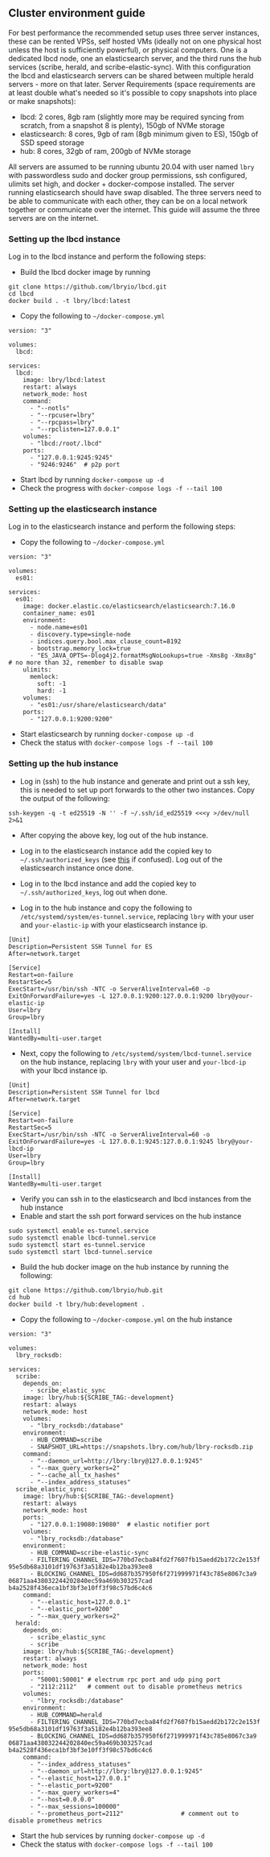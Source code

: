 ## Cluster environment guide

For best performance the recommended setup uses three server instances, these can be rented VPSs, self hosted VMs (ideally not on one physical host unless the host is sufficiently powerful), or physical computers. One is a dedicated lbcd node, one an elasticsearch server, and the third runs the hub services (scribe, herald, and scribe-elastic-sync). With this configuration the lbcd and elasticsearch servers can be shared between multiple herald servers - more on that later.
Server Requirements (space requirements are at least double what's needed so it's possible to copy snapshots into place or make snapshots):
  - lbcd: 2 cores, 8gb ram (slightly more may be required syncing from scratch, from a snapshot 8 is plenty), 150gb of NVMe storage
  - elasticsearch: 8 cores, 9gb of ram (8gb minimum given to ES), 150gb of SSD speed storage
  - hub: 8 cores, 32gb of ram, 200gb of NVMe storage

All servers are assumed to be running ubuntu 20.04 with user named `lbry` with passwordless sudo and docker group permissions, ssh configured, ulimits set high, and docker + docker-compose installed. The server running elasticsearch should have swap disabled. The three servers need to be able to communicate with each other, they can be on a local network together or communicate over the internet. This guide will assume the three servers are on the internet.

### Setting up the lbcd instance
Log in to the lbcd instance and perform the following steps:
  - Build the lbcd docker image by running
```
git clone https://github.com/lbryio/lbcd.git
cd lbcd
docker build . -t lbry/lbcd:latest
```
  - Copy the following to `~/docker-compose.yml`
```
version: "3"

volumes:
  lbcd:

services:
  lbcd:
    image: lbry/lbcd:latest
    restart: always
    network_mode: host
    command:
      - "--notls"
      - "--rpcuser=lbry"
      - "--rpcpass=lbry"
      - "--rpclisten=127.0.0.1"
    volumes:
      - "lbcd:/root/.lbcd"
    ports:
      - "127.0.0.1:9245:9245"
      - "9246:9246"  # p2p port
```
  - Start lbcd by running `docker-compose up -d`
  - Check the progress with `docker-compose logs -f --tail 100`

### Setting up the elasticsearch instance
Log in to the elasticsearch instance and perform the following steps:
  - Copy the following to `~/docker-compose.yml`
```
version: "3"

volumes:
  es01:

services:
  es01:
    image: docker.elastic.co/elasticsearch/elasticsearch:7.16.0
    container_name: es01
    environment:
      - node.name=es01
      - discovery.type=single-node
      - indices.query.bool.max_clause_count=8192
      - bootstrap.memory_lock=true
      - "ES_JAVA_OPTS=-Dlog4j2.formatMsgNoLookups=true -Xms8g -Xmx8g"  # no more than 32, remember to disable swap
    ulimits:
      memlock:
        soft: -1
        hard: -1
    volumes:
      - "es01:/usr/share/elasticsearch/data"
    ports:
      - "127.0.0.1:9200:9200"
```
  - Start elasticsearch by running `docker-compose up -d`
  - Check the status with `docker-compose logs -f --tail 100`

### Setting up the hub instance
  - Log in (ssh) to the hub instance and generate and print out a ssh key, this is needed to set up port forwards to the other two instances. Copy the output of the following:
```
ssh-keygen -q -t ed25519 -N '' -f ~/.ssh/id_ed25519 <<<y >/dev/null 2>&1
```
  - After copying the above key, log out of the hub instance.

  - Log in to the elasticsearch instance add the copied key to `~/.ssh/authorized_keys` (see [this](https://stackoverflow.com/questions/6377009/adding-a-public-key-to-ssh-authorized-keys-does-not-log-me-in-automatically) if confused). Log out of the elasticsearch instance once done.
  - Log in to the lbcd instance and add the copied key to `~/.ssh/authorized_keys`, log out when done.
  - Log in to the hub instance and copy the following to `/etc/systemd/system/es-tunnel.service`, replacing `lbry` with your user and `your-elastic-ip` with your elasticsearch instance ip.
```
[Unit]
Description=Persistent SSH Tunnel for ES
After=network.target

[Service]
Restart=on-failure
RestartSec=5
ExecStart=/usr/bin/ssh -NTC -o ServerAliveInterval=60 -o ExitOnForwardFailure=yes -L 127.0.0.1:9200:127.0.0.1:9200 lbry@your-elastic-ip
User=lbry
Group=lbry

[Install]
WantedBy=multi-user.target
```
  - Next, copy the following to `/etc/systemd/system/lbcd-tunnel.service` on the hub instance, replacing `lbry` with your user and `your-lbcd-ip` with your lbcd instance ip.
```
[Unit]
Description=Persistent SSH Tunnel for lbcd
After=network.target

[Service]
Restart=on-failure
RestartSec=5
ExecStart=/usr/bin/ssh -NTC -o ServerAliveInterval=60 -o ExitOnForwardFailure=yes -L 127.0.0.1:9245:127.0.0.1:9245 lbry@your-lbcd-ip
User=lbry
Group=lbry

[Install]
WantedBy=multi-user.target
```
  - Verify you can ssh in to the elasticsearch and lbcd instances from the hub instance
  - Enable and start the ssh port forward services on the hub instance
```
sudo systemctl enable es-tunnel.service
sudo systemctl enable lbcd-tunnel.service
sudo systemctl start es-tunnel.service
sudo systemctl start lbcd-tunnel.service
```
  - Build the hub docker image on the hub instance by running the following:
```
git clone https://github.com/lbryio/hub.git
cd hub
docker build -t lbry/hub:development .
```
  - Copy the following to `~/docker-compose.yml` on the hub instance
```
version: "3"

volumes:
  lbry_rocksdb:

services:
  scribe:
    depends_on:
      - scribe_elastic_sync
    image: lbry/hub:${SCRIBE_TAG:-development}
    restart: always
    network_mode: host
    volumes:
      - "lbry_rocksdb:/database"
    environment:
      - HUB_COMMAND=scribe
      - SNAPSHOT_URL=https://snapshots.lbry.com/hub/lbry-rocksdb.zip
    command:
      - "--daemon_url=http://lbry:lbry@127.0.0.1:9245"
      - "--max_query_workers=2"
      - "--cache_all_tx_hashes"
      - "--index_address_statuses"
  scribe_elastic_sync:
    image: lbry/hub:${SCRIBE_TAG:-development}
    restart: always
    network_mode: host
    ports:
      - "127.0.0.1:19080:19080"  # elastic notifier port
    volumes:
      - "lbry_rocksdb:/database"
    environment:
      - HUB_COMMAND=scribe-elastic-sync
      - FILTERING_CHANNEL_IDS=770bd7ecba84fd2f7607fb15aedd2b172c2e153f 95e5db68a3101df19763f3a5182e4b12ba393ee8
      - BLOCKING_CHANNEL_IDS=dd687b357950f6f271999971f43c785e8067c3a9 06871aa438032244202840ec59a469b303257cad b4a2528f436eca1bf3bf3e10ff3f98c57bd6c4c6
    command:
      - "--elastic_host=127.0.0.1"
      - "--elastic_port=9200"
      - "--max_query_workers=2"
  herald:
    depends_on:
      - scribe_elastic_sync
      - scribe
    image: lbry/hub:${SCRIBE_TAG:-development}
    restart: always
    network_mode: host
    ports:
      - "50001:50001" # electrum rpc port and udp ping port
      - "2112:2112"   # comment out to disable prometheus metrics
    volumes:
      - "lbry_rocksdb:/database"
    environment:
      - HUB_COMMAND=herald
      - FILTERING_CHANNEL_IDS=770bd7ecba84fd2f7607fb15aedd2b172c2e153f 95e5db68a3101df19763f3a5182e4b12ba393ee8
      - BLOCKING_CHANNEL_IDS=dd687b357950f6f271999971f43c785e8067c3a9 06871aa438032244202840ec59a469b303257cad b4a2528f436eca1bf3bf3e10ff3f98c57bd6c4c6
    command:
      - "--index_address_statuses"
      - "--daemon_url=http://lbry:lbry@127.0.0.1:9245"
      - "--elastic_host=127.0.0.1"
      - "--elastic_port=9200"
      - "--max_query_workers=4"
      - "--host=0.0.0.0"
      - "--max_sessions=100000"
      - "--prometheus_port=2112"                # comment out to disable prometheus metrics
```
  - Start the hub services by running `docker-compose up -d`
  - Check the status with `docker-compose logs -f --tail 100`
